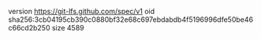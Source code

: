 version https://git-lfs.github.com/spec/v1
oid sha256:3cb04195cb390c0880bf32e68c697ebdabdb4f5196996dfe50be46c66cd2b250
size 4589
